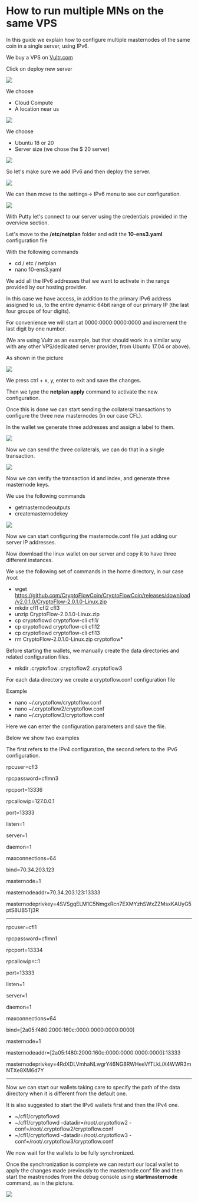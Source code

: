 # How to run multiple MNs on the same VPS

In this guide we explain how to configure multiple masternodes of the same coin in a single server, using IPv6.

We buy a VPS on [Vultr.com](https://vultr.com/)

Click on deploy new server

![](../.gitbook/assets/0%20%2811%29.png)

We choose

* Cloud Compute
* A location near us

![](../.gitbook/assets/1%20%2811%29.png)

We choose

* Ubuntu 18 or 20
* Server size \(we chose the $ 20 server\)

![](../.gitbook/assets/2%20%2811%29.png)

So let's make sure we add IPv6 and then deploy the server.

![](../.gitbook/assets/3%20%281%29.png)

We can then move to the settings-&gt; IPv6 menu to see our configuration.

![](../.gitbook/assets/4%20%2810%29.png)

With Putty let's connect to our server using the credentials provided in the overview section.

Let's move to the **/etc/netplan** folder and edit the **10-ens3.yaml** configuration file

With the following commands

* cd / etc / netplan
* nano 10-ens3.yaml

We add all the IPv6 addresses that we want to activate in the range provided by our hosting provider.

In this case we have access, in addition to the primary IPv6 address assigned to us, to the entire dynamic 64bit range of our primary IP \(the last four groups of four digits\).

For convenience we will start at 0000:0000:0000:0000 and increment the last digit by one number.

\(We are using Vultr as an example, but that should work in a similar way with any other VPS/dedicated server provider, from Ubuntu 17.04 or above\).

As shown in the picture

![](../.gitbook/assets/5%20%281%29.png)

We press ctrl + x, y, enter to exit and save the changes.

Then we type the **netplan apply** command to activate the new configuration.

Once this is done we can start sending the collateral transactions to configure the three new masternodes \(in our case CFL\).

In the wallet we generate three addresses and assign a label to them.

![](../.gitbook/assets/6%20%284%29.png)

Now we can send the three collaterals, we can do that in a single transaction.

![](../.gitbook/assets/7.png)

Now we can verify the transaction id and index, and generate three masternode keys.

We use the following commands

* getmasternodeoutputs
* createmasternodekey

![](../.gitbook/assets/8%20%283%29.png)

Now we can start configuring the masternode.conf file just adding our server IP addresses.

Now download the linux wallet on our server and copy it to have three different instances.

We use the following set of commands in the home directory, in our case /root

* wget https://github.com/CryptoFlowCoin/CryptoFlowCoin/releases/download/v2.0.1.0/CryptoFlow-2.0.1.0-Linux.zip
* mkdir cfl1 cfl2 cfl3
* unzip CryptoFlow-2.0.1.0-Linux.zip
* cp cryptoflowd cryptoflow-cli cfl1/
* cp cryptoflowd cryptoflow-cli cfl12
* cp cryptoflowd cryptoflow-cli cfl13
* rm CryptoFlow-2.0.1.0-Linux.zip cryptoflow\*

Before starting the wallets, we manually create the data directories and related configuration files.

* mkdir .cryptoflow .cryptoflow2 .cryptoflow3

For each data directory we create a cryptoflow.conf configuration file

Example

* nano ~/.cryptoflow/cryptoflow.conf
* nano ~/.cryptoflow2/cryptoflow.conf
* nano ~/.cryptoflow3/cryptoflow.conf

Here we can enter the configuration parameters and save the file.

Below we show two examples

The first refers to the IPv4 configuration, the second refers to the IPv6 configuration.

rpcuser=cfl3

rpcpassword=cflmn3

rpcport=13336

rpcallowip=127.0.0.1

port=13333

listen=1

server=1

daemon=1

maxconnections=64

bind=70.34.203.123

masternode=1

masternodeaddr=70.34.203.123:13333

masternodeprivkey=4SVSgqELM1C5NmgxRcn7EXMYzhSWxZZMsxKAUyG5ptS8UB5Tj3R

-------------------------

rpcuser=cfl1

rpcpassword=cflmn1

rpcport=13334

rpcallowip=::1

port=13333

listen=1

server=1

daemon=1

maxconnections=64

bind=\[2a05:f480:2000:160c:0000:0000:0000:0000\]

masternode=1

masternodeaddr=\[2a05:f480:2000:160c:0000:0000:0000:0000\]:13333

masternodeprivkey=4RdXDLVmhaNLwgrY46NG8RWHeeVfTLkLiX4WWR3mNTXe8XM6d7Y

-------------------------

Now we can start our wallets taking care to specify the path of the data directory when it is different from the default one.

It is also suggested to start the IPv6 wallets first and then the IPv4 one.

* ~/cfl1/cryptoflowd
* ~/cfl1/cryptoflowd -datadir=/root/.cryptoflow2 -conf=/root/.cryptoflow2/cryptoflow.conf
* ~/cfl1/cryptoflowd -datadir=/root/.cryptoflow3 -conf=/root/.cryptoflow3/cryptoflow.conf

We now wait for the wallets to be fully synchronized.

Once the synchronization is complete we can restart our local wallet to apply the changes made previously to the masternode.conf file and then start the mastrenodes from the debug console using **startmasternode** command, as in the picture.

![](../.gitbook/assets/9%20%281%29.png)

